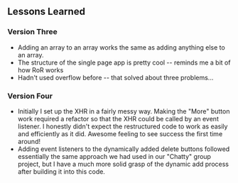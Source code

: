 ## Lessons Learned

### Version Three
* Adding an array to an array works the same as adding anything else to an array.
* The structure of the single page app is pretty cool -- reminds me a bit of how RoR works
* Hadn't used overflow before -- that solved about three problems...

### Version Four
* Initially I set up the XHR in a fairly messy way.  Making the "More" button work required a refactor so that the XHR could be called by an event listener.  I honestly didn't expect the restructured code to work as easily and efficiently as it did.  Awesome feeling to see success the first time around!
* Adding event listeners to the dynamically added delete buttons followed essentially the same approach we had used in our "Chatty" group project, but I have a much more solid grasp of the dynamic add process after building it into this code.